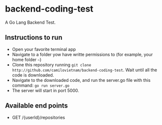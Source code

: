 # backend-coding-test
A Go Lang Backend Test. 

## Instructions to run
- Open your favorite terminal app
- Navigate to a folder yow have writte permissions to (for example, your home folder `~`)
- Clone this repository running `git clone http://github.com/camilovietnam/backend-coding-test`. Wait until all the code is downloaded.
- Navigate to the downloaded code, and run the server.go file with this command: `go run server.go`
- The server will start in port 5000.

## Available end points
- GET /{userId}/repositories
